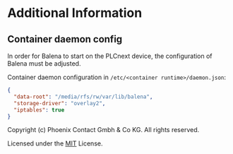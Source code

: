 # Additional Information

## Container daemon config

In order for Balena to start on the PLCnext device, the configuration of Balena must be adjusted.

Container daemon configuration in `/etc/<container runtime>/daemon.json`:

```json
{
  "data-root": "/media/rfs/rw/var/lib/balena",
  "storage-driver": "overlay2",
  "iptables": true
}
```

Copyright (c) Phoenix Contact Gmbh & Co KG. All rights reserved.

Licensed under the [MIT](LICENSE) License.
